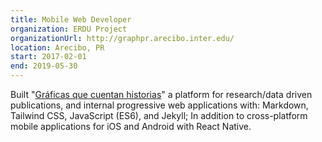 ```yaml
---
title: Mobile Web Developer
organization: ERDU Project
organizationUrl: http://graphpr.arecibo.inter.edu/
location: Arecibo, PR
start: 2017-02-01
end: 2019-05-30
---
```


Built "[Gráficas que cuentan historias](http://graphpr.arecibo.inter.edu/)" a platform for research/data driven publications, and internal progressive web applications with: Markdown, Tailwind CSS, JavaScript (ES6), and Jekyll; In addition to cross-platform mobile applications for iOS and Android with React Native.
